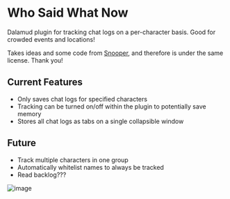 # Who Said What Now

Dalamud plugin for tracking chat logs on a per-character basis. Good for crowded events and locations!

Takes ideas and some code from [Snooper](https://github.com/Maia-Everett/dalamud-snooper), and therefore is under the same license. Thank you!

## Current Features

* Only saves chat logs for specified characters
* Tracking can be turned on/off within the plugin to potentially save memory
* Stores all chat logs as tabs on a single collapsible window

 ## Future
 
 * Track multiple characters in one group
 * Automatically whitelist names to always be tracked
 * Read backlog???

![image](https://user-images.githubusercontent.com/13854524/208371923-05d66e16-4acc-4bb7-8dd0-dcd211954101.png)
